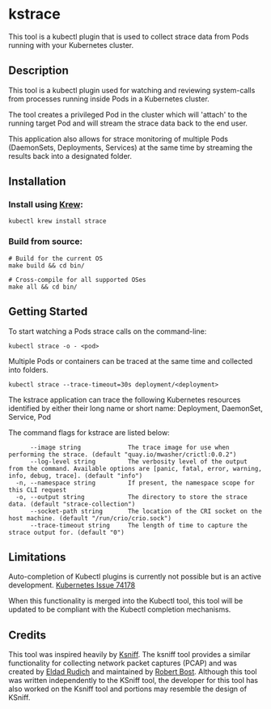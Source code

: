 # kstrace

This tool is a kubectl plugin that is used to collect strace data from Pods running with your Kubernetes cluster.

## Description

This tool is a kubectl plugin used for watching and reviewing system-calls from processes running inside Pods in a Kubernetes cluster. 

The tool creates a privileged Pod in the cluster which will 'attach' to the running target Pod and will stream the strace data back to the end user.

This application also allows for strace monitoring of multiple Pods (DaemonSets, Deployments, Services) at the same time by streaming the results back into a designated folder.

## Installation

### Install using [Krew](https://krew.sigs.k8s.io/):
~~~
kubectl krew install strace
~~~

### Build from source:
~~~
# Build for the current OS
make build && cd bin/

# Cross-compile for all supported OSes
make all && cd bin/
~~~

## Getting Started

To start watching a Pods strace calls on the command-line:
~~~
kubectl strace -o - <pod>
~~~

Multiple Pods or containers can be traced at the same time and collected into folders. 
~~~
kubectl strace --trace-timeout=30s deployment/<deployment>
~~~

The kstrace application can trace the following Kubernetes resources identified by either their long name or short name: Deployment, DaemonSet, Service, Pod

The command flags for kstrace are listed below:
~~~
      --image string             The trace image for use when performing the strace. (default "quay.io/mwasher/crictl:0.0.2")
      --log-level string         The verbosity level of the output from the command. Available options are [panic, fatal, error, warning, info, debug, trace]. (default "info")
  -n, --namespace string         If present, the namespace scope for this CLI request
  -o, --output string            The directory to store the strace data. (default "strace-collection")
      --socket-path string       The location of the CRI socket on the host machine. (default "/run/crio/crio.sock")
      --trace-timeout string     The length of time to capture the strace output for. (default "0")
~~~

## Limitations

Auto-completion of Kubectl plugins is currently not possible but is an active development. [Kubernetes Issue 74178](https://github.com/kubernetes/kubernetes/issues/74178)

When this functionality is merged into the Kubectl tool, this tool will be updated to be compliant with the Kubectl completion mechanisms.

## Credits

This tool was inspired heavily by [Ksniff](https://github.com/eldadru/ksniff/blob/master/README.md). The ksniff tool provides a similar functionality for collecting network packet captures (PCAP) and was created by [Eldad Rudich](https://github.com/eldadru) and maintained by [Robert Bost](https://github.com/bostrt). 
Although this tool was written independently to the KSniff tool, the developer for this tool has also worked on the Ksniff tool and portions may resemble the design of KSniff.
